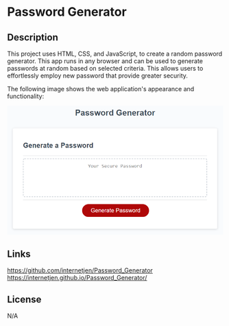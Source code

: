 # Password Generator

## Description

This project uses HTML, CSS, and JavaScript, to create a random password generator. This app runs in any browser and can be used to generate passwords at random based on selected criteria. This allows users to effortlessly employ new password that provide greater security.

The following image shows the web application's appearance and functionality:

![Password Generator image](Assets/03-javascript-homework-demo.png)

## Links
https://github.com/internetjen/Password_Generator
https://internetjen.github.io/Password_Generator/

## License
N/A